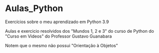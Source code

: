 # Aulas_Python
Exercícios sobre o meu aprendizado em Python 3.9

Aulas e exercicio resolvidos dos "Mundos 1, 2 e 3" do curso de Python do "Curso em Videos" do Professor Gustavo Guanabara

Notem que o mesmo não possui "Orientação à Objetos"
